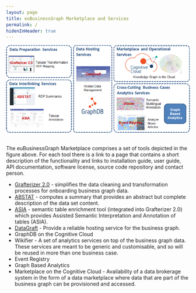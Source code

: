 ```yaml
---
layout: page
title: euBusinessGraph Marketplace and Services
permalink: /
hidenInHeader: true
---
```


<div class="screenshot"><img alt="" src="/static/images/platform.png"></div>

<br>The euBusinessGraph Marketplace comprises a set of tools depicted in the figure above. For each tool there is a link to a page that contains a short description of the functionality and links to installation guide, user guide, API documentation, software license, source code repository and contact person.

* <a href="/grafterizer">Grafterizer 2.0</a> - simplifies the data cleaning and transformation processes for onboarding business graph data.
* <a href="/abstat">ABSTAT</a> - computes a summary that provides an abstract but complete description of the data set content.
* <a href="/asia">ASIA</a> - semantic table enrichment tool (integrated into Grafterizer 2.0) which provides Assisted Semantic Interpretation and Annotation of tables (ASIA).
* <a href="/datagraft">DataGraft</a> - Provide a reliable hosting service for the business graph.
* GraphDB on the Cognitive Cloud
* Wikifier - A set of analytics services on top of the business graph data. These services are meant to be generic and customisable, and so will be reused in more than one business case.
* Event Registry
* Graph Based Analytics
* Marketplace on the Cognitive Cloud - Availability of a data brokerage system in the form of a data marketplace where data that are part of the business graph can be provisioned and accessed. 
